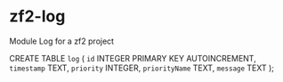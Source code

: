 # zf2-log
Module Log for a zf2 project




CREATE TABLE `log` (
	`id`	INTEGER PRIMARY KEY AUTOINCREMENT,
	`timestamp`	TEXT,
	`priority`	INTEGER,
	`priorityName`	TEXT,
	`message`	TEXT
);